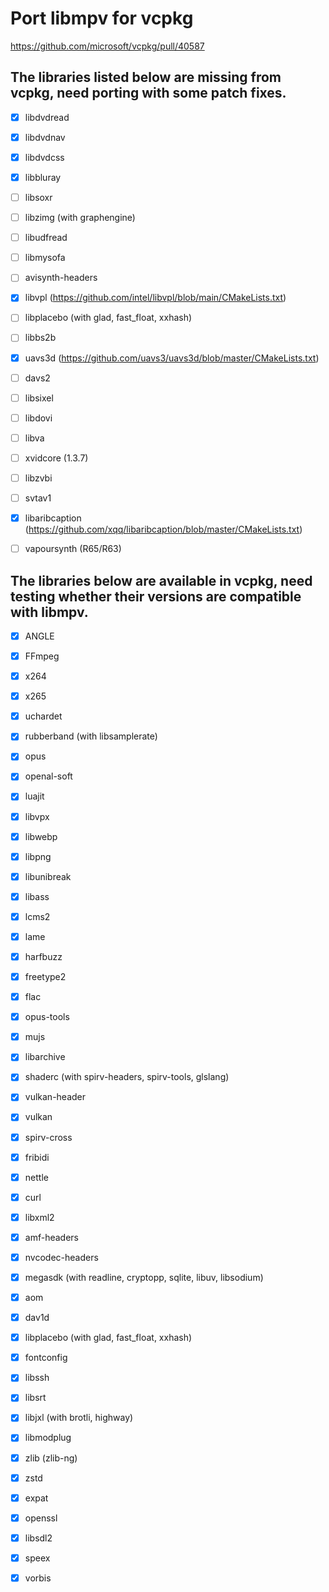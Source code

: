 # Port libmpv for vcpkg

https://github.com/microsoft/vcpkg/pull/40587

## The libraries listed below are missing from vcpkg, need porting with some patch fixes.

 - [x] libdvdread
 - [x] libdvdnav
 - [x] libdvdcss
 - [x] libbluray
 - [ ] libsoxr
 - [ ] libzimg (with graphengine)
 - [ ] libudfread
 - [ ] libmysofa
 - [ ] avisynth-headers
 - [x] libvpl (https://github.com/intel/libvpl/blob/main/CMakeLists.txt)
 - [ ] libplacebo (with glad, fast_float, xxhash)
 - [ ] libbs2b
 - [x] uavs3d (https://github.com/uavs3/uavs3d/blob/master/CMakeLists.txt)
 - [ ] davs2
 - [ ] libsixel
 - [ ] libdovi
 - [ ] libva
 - [ ] xvidcore (1.3.7)
 - [ ] libzvbi
 - [ ] svtav1
 - [x] libaribcaption (https://github.com/xqq/libaribcaption/blob/master/CMakeLists.txt)
 - [ ] vapoursynth (R65/R63)


## The libraries below are available in vcpkg, need testing whether their versions are compatible with libmpv.

 - [x] ANGLE
 - [x] FFmpeg
 - [x] x264
 - [x] x265
 - [x] uchardet
 - [x] rubberband (with libsamplerate)
 - [x] opus
 - [x] openal-soft
 - [x] luajit
 - [x] libvpx
 - [x] libwebp
 - [x] libpng
 - [x] libunibreak
 - [x] libass
 - [x] lcms2
 - [x] lame
 - [x] harfbuzz
 - [x] freetype2
 - [x] flac
 - [x] opus-tools
 - [x] mujs
 - [x] libarchive
 - [x] shaderc (with spirv-headers, spirv-tools, glslang)
 - [x] vulkan-header
 - [x] vulkan
 - [x] spirv-cross
 - [x] fribidi
 - [x] nettle
 - [x] curl
 - [x] libxml2
 - [x] amf-headers
 - [x] nvcodec-headers
 - [x] megasdk (with readline, cryptopp, sqlite, libuv, libsodium)
 - [x] aom
 - [x] dav1d
 - [x] libplacebo (with glad, fast_float, xxhash)
 - [x] fontconfig
 - [x] libssh
 - [x] libsrt
 - [x] libjxl (with brotli, highway)
 - [x] libmodplug
 - [x] zlib (zlib-ng)
 - [x] zstd
 - [x] expat
 - [x] openssl
 - [x] libsdl2
 - [x] speex
 - [x] vorbis


